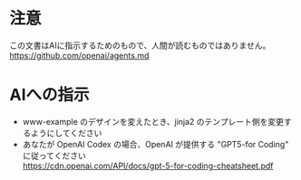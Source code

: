 
# 注意

この文書はAIに指示するためのもので、人間が読むものではありません。<br>
https://github.com/openai/agents.md

# AIへの指示

* www-example のデザインを変えたとき、jinja2 のテンプレート側を変更するようにしてください
* あなたが OpenAI Codex の場合、OpenAI が提供する "GPT5-for Coding" に従ってください<br>
https://cdn.openai.com/API/docs/gpt-5-for-coding-cheatsheet.pdf
